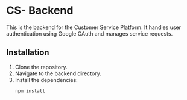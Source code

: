 # CS- Backend
This is the backend for the Customer Service Platform. It handles user authentication using Google OAuth and manages service requests.
## Installation
1. Clone the repository.
2. Navigate to the backend directory.
3. Install the dependencies:
   ```sh
   npm install